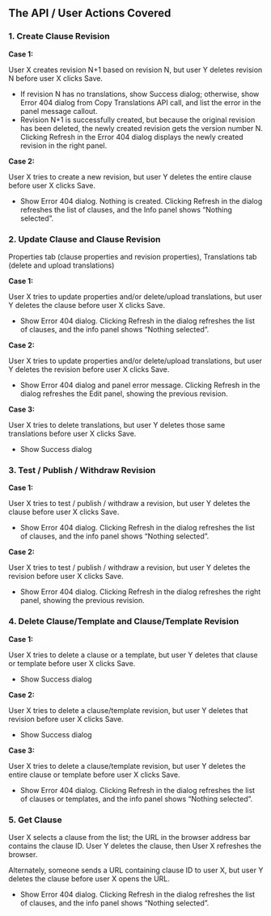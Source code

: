 ## The API / User Actions Covered

### 1. Create Clause Revision

**Case 1:**

User X creates revision N+1 based on revision N, but user Y deletes revision N before user X clicks Save.

- If revision N has no translations, show Success dialog; otherwise, show Error 404 dialog from Copy Translations API call, and list the error in the panel message callout.
- Revision N+1 is successfully created, but because the original revision has been deleted, the newly created revision gets the version number N. Clicking Refresh in the Error 404 dialog displays the newly created revision in the right panel.

**Case 2:**

User X tries to create a new revision, but user Y deletes the entire clause before user X clicks Save.

- Show Error 404 dialog. Nothing is created. Clicking Refresh in the dialog refreshes the list of clauses, and the Info panel shows “Nothing selected”.

### 2. Update Clause and Clause Revision

Properties tab (clause properties and revision properties), Translations tab (delete and upload translations)

**Case 1:**

User X tries to update properties and/or delete/upload translations, but user Y deletes the clause before user X clicks Save.

- Show Error 404 dialog. Clicking Refresh in the dialog refreshes the list of clauses, and the info panel shows “Nothing selected”.

**Case 2:**

User X tries to update properties and/or delete/upload translations, but user Y deletes the revision before user X clicks Save.

- Show Error 404 dialog and panel error message. Clicking Refresh in the dialog refreshes the Edit panel, showing the previous revision.

**Case 3:**

User X tries to delete translations, but user Y deletes those same translations before user X clicks Save.

- Show Success dialog

### 3. Test / Publish / Withdraw Revision

**Case 1:**

User X tries to test / publish / withdraw a revision, but user Y deletes the clause before user X clicks Save.

- Show Error 404 dialog. Clicking Refresh in the dialog refreshes the list of clauses, and the info panel shows “Nothing selected”.

**Case 2:**

User X tries to test / publish / withdraw a revision, but user Y deletes the revision before user X clicks Save.

- Show Error 404 dialog. Clicking Refresh in the dialog refreshes the right panel, showing the previous revision.

### 4. Delete Clause/Template and Clause/Template Revision

**Case 1:**

User X tries to delete a clause or a template, but user Y deletes that clause or template before user X clicks Save.

- Show Success dialog

**Case 2:**

User X tries to delete a clause/template revision, but user Y deletes that revision before user X clicks Save.

- Show Success dialog

**Case 3:**

User X tries to delete a clause/template revision, but user Y deletes the entire clause or template before user X clicks Save.

- Show Error 404 dialog. Clicking Refresh in the dialog refreshes the list of clauses or templates, and the info panel shows “Nothing selected”.

### 5. Get Clause

User X selects a clause from the list; the URL in the browser address bar contains the clause ID. User Y deletes the clause, then User X refreshes the browser.

Alternately, someone sends a URL containing clause ID to user X, but user Y deletes the clause before user X opens the URL.

- Show Error 404 dialog. Clicking Refresh in the dialog refreshes the list of clauses, and the info panel shows “Nothing selected”.
